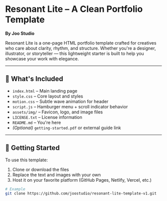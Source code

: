 # Resonant Lite – A Clean Portfolio Template  
**By Joo Studio**

Resonant Lite is a one-page HTML portfolio template crafted for creatives who care about clarity, rhythm, and structure. Whether you're a designer, illustrator, or storyteller — this lightweight starter is built to help you showcase your work with elegance.

---

## 📂 What's Included

- `index.html` – Main landing page
- `style.css` – Core layout and styles
- `motion.css` – Subtle wave animation for header
- `script.js` – Hamburger menu + scroll indicator behavior
- `assets/img/` – Favicon, logo, and image files
- `LICENSE.txt` – License information
- `README.md` – You're here
- *(Optional)* `getting-started.pdf` or external guide link

---

## 🚀 Getting Started

To use this template:

1. Clone or download the files  
2. Replace the text and images with your own  
3. Host it on your favorite platform (GitHub Pages, Netlify, Vercel, etc.)

```bash
# Example
git clone https://github.com/joostudio/resonant-lite-template-v1.git
